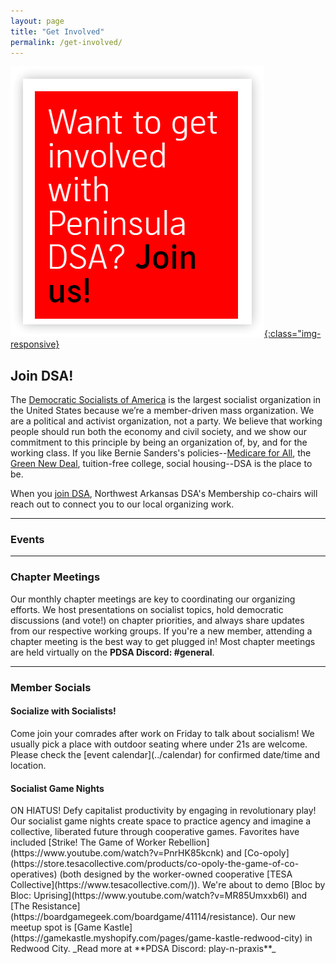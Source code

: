 ```yaml
---
layout: page
title: "Get Involved"
permalink: /get-involved/
---
```


[![Want to get involved with Peninsula DSA? Join us!](/assets/images/getinvolved.png){:class="img-responsive}](https://act.dsausa.org/donate/membership/)

<h2>Join DSA!</h2>

The [Democratic Socialists of America](https://www.dsausa.org/) is the largest socialist organization in the United States because we’re a member-driven mass organization. We are a political and activist organization, not a party. We believe that working people should run both the economy and civil society, and we show our commitment to this principle by being an organization of, by, and for the working class. If you like Bernie Sanders's policies--[Medicare for All](https://berniesanders.com/issues/medicare-for-all/), the [Green New Deal](https://berniesanders.com/issues/green-new-deal/), tuition-free college, social housing--DSA is the place to be.

When you [join DSA](https://www.dsausa.org/join), Northwest Arkansas DSA's Membership co-chairs will reach out to connect you to our local organizing work.

---

<h3>Events</h3>



---

<h3>Chapter Meetings</h3>

Our monthly chapter meetings are key to coordinating our organizing efforts. We host presentations on socialist topics, hold democratic discussions (and vote!) on chapter priorities, and always share updates from our respective working groups. If you're a new member, attending a chapter meeting is the best way to get plugged in! Most chapter meetings are held virtually on the **PDSA Discord: #general**.

---

<h3>Member Socials</h3>

<h4>Socialize with Socialists!</h4>
Come join your comrades after work on Friday to talk about socialism!  We usually pick a place with outdoor seating where under 21s are welcome. Please check the [event calendar](../calendar) for confirmed date/time and location.

<h4>Socialist Game Nights</h4>
ON HIATUS! Defy capitalist productivity by engaging in revolutionary play! Our socialist game nights create space to practice agency and imagine a collective, liberated future through cooperative games. Favorites have included [Strike! The Game of Worker Rebellion](https://www.youtube.com/watch?v=PnrHK85kcnk) and [Co-opoly](https://store.tesacollective.com/products/co-opoly-the-game-of-co-operatives) (both designed by the worker-owned cooperative [TESA Collective](https://www.tesacollective.com/)). We're about to demo [Bloc by Bloc: Uprising](https://www.youtube.com/watch?v=MR85Umxxb6I) and [The Resistance](https://boardgamegeek.com/boardgame/41114/resistance). Our new meetup spot is [Game Kastle](https://gamekastle.myshopify.com/pages/game-kastle-redwood-city) in Redwood City.  
_Read more at **PDSA Discord: play-n-praxis**_
